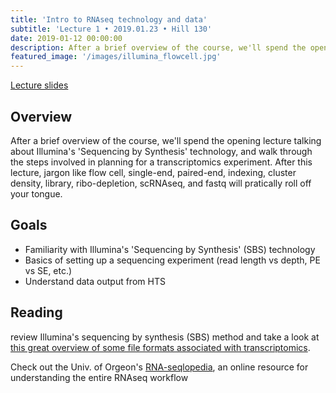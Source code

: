 ```yaml
---
title: 'Intro to RNAseq technology and data'
subtitle: 'Lecture 1 • 2019.01.23 • Hill 130'
date: 2019-01-12 00:00:00
description: After a brief overview of the course, we'll spend the opening lecture talking about Illumina's 'Sequencing by Synthesis' technology, and walk through the steps involved in planning for a transcriptomics experiment. 
featured_image: '/images/illumina_flowcell.jpg'
---
```


[Lecture slides](https://www.icloud.com/keynote/0sBpheSjnnkSIjKEHDpzd6kmw#Lecture01%5FRNAseqIntro)

## Overview

After a brief overview of the course, we'll spend the opening lecture talking about Illumina's 'Sequencing by Synthesis' technology, and walk through the steps involved in planning for a transcriptomics experiment.  After this lecture, jargon like flow cell, single-end, paired-end, indexing, cluster density, library, ribo-depletion, scRNAseq, and fastq will pratically roll off your tongue.

## Goals

* Familiarity with Illumina's 'Sequencing by Synthesis' (SBS) technology
* Basics of setting up a sequencing experiment (read length vs depth, PE vs SE, etc.)
* Understand data output from HTS


## Reading

review Illumina's sequencing by synthesis (SBS) method and take a look at [this great overview of some file formats associated with transcriptomics](http://binf.snipcademy.com/lessons/sequence-file-formats).

Check out the Univ. of Orgeon's [RNA-seqlopedia](http://rnaseq.uoregon.edu/), an online resource for understanding the entire RNAseq workflow

